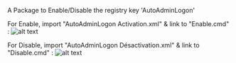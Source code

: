 A Package to Enable/Disable the registry key 'AutoAdminLogon'


For Enable, import "AutoAdminLogon Activation.xml" & link to "Enable.cmd" :
![alt text](https://github.com/wizz13150/PDQ_Repo/blob/master/Scripts/Autoadminlogon/AutoAdminLogon_Enable.png)

For Disable, import "AutoAdminLogon Désactivation.xml" & link to "Disable.cmd" :
![alt text](https://github.com/wizz13150/PDQ_Repo/blob/master/Scripts/Autoadminlogon/AutoAdminLogon_Disable.png)
